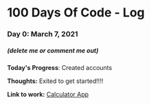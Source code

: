 # 100 Days Of Code - Log

### Day 0: March 7, 2021 
##### (delete me or comment me out)

**Today's Progress**: Created accounts

**Thoughts:** Exited to get started!!!!

**Link to work:** [Calculator App](http://www.example.com)